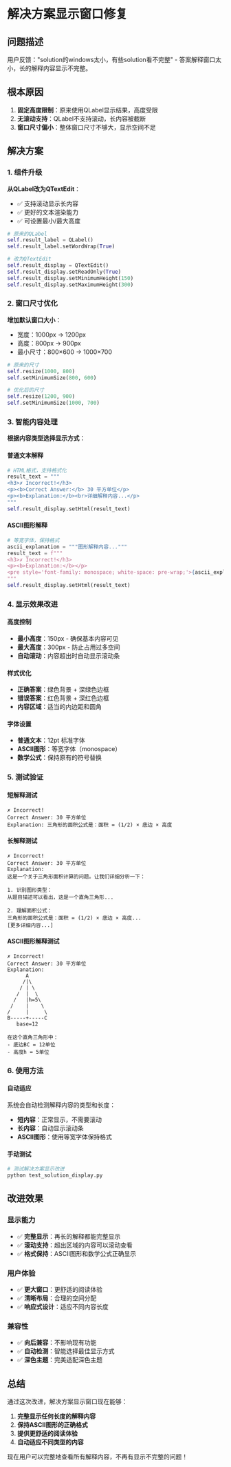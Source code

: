 # 解决方案显示窗口修复

## 问题描述
用户反馈："solution的windows太小，有些solution看不完整" - 答案解释窗口太小，长的解释内容显示不完整。

## 根本原因
1. **固定高度限制**：原来使用QLabel显示结果，高度受限
2. **无滚动支持**：QLabel不支持滚动，长内容被截断
3. **窗口尺寸偏小**：整体窗口尺寸不够大，显示空间不足

## 解决方案

### 1. 组件升级
**从QLabel改为QTextEdit**：
- ✅ 支持滚动显示长内容
- ✅ 更好的文本渲染能力
- ✅ 可设置最小/最大高度

```python
# 原来的QLabel
self.result_label = QLabel()
self.result_label.setWordWrap(True)

# 改为QTextEdit
self.result_display = QTextEdit()
self.result_display.setReadOnly(True)
self.result_display.setMinimumHeight(150)
self.result_display.setMaximumHeight(300)
```

### 2. 窗口尺寸优化
**增加默认窗口大小**：
- 宽度：1000px → 1200px
- 高度：800px → 900px
- 最小尺寸：800×600 → 1000×700

```python
# 原来的尺寸
self.resize(1000, 800)
self.setMinimumSize(800, 600)

# 优化后的尺寸
self.resize(1200, 900)
self.setMinimumSize(1000, 700)
```

### 3. 智能内容处理
**根据内容类型选择显示方式**：

#### 普通文本解释
```python
# HTML格式，支持格式化
result_text = """
<h3>✗ Incorrect!</h3>
<p><b>Correct Answer:</b> 30 平方单位</p>
<p><b>Explanation:</b><br>详细解释内容...</p>
"""
self.result_display.setHtml(result_text)
```

#### ASCII图形解释
```python
# 等宽字体，保持格式
ascii_explanation = """图形解释内容..."""
result_text = f"""
<h3>✗ Incorrect!</h3>
<p><b>Explanation:</b></p>
<pre style='font-family: monospace; white-space: pre-wrap;'>{ascii_explanation}</pre>
"""
self.result_display.setHtml(result_text)
```

### 4. 显示效果改进

#### 高度控制
- **最小高度**：150px - 确保基本内容可见
- **最大高度**：300px - 防止占用过多空间
- **自动滚动**：内容超出时自动显示滚动条

#### 样式优化
- **正确答案**：绿色背景 + 深绿色边框
- **错误答案**：红色背景 + 深红色边框
- **内容区域**：适当的内边距和圆角

#### 字体设置
- **普通文本**：12pt 标准字体
- **ASCII图形**：等宽字体（monospace）
- **数学公式**：保持原有的符号替换

### 5. 测试验证

#### 短解释测试
```
✗ Incorrect!
Correct Answer: 30 平方单位
Explanation: 三角形的面积公式是：面积 = (1/2) × 底边 × 高度
```

#### 长解释测试
```
✗ Incorrect!
Correct Answer: 30 平方单位
Explanation: 
这是一个关于三角形面积计算的问题。让我们详细分析一下：

1. 识别图形类型：
从题目描述可以看出，这是一个直角三角形...

2. 理解面积公式：
三角形的面积公式是：面积 = (1/2) × 底边 × 高度...
[更多详细内容...]
```

#### ASCII图形解释测试
```
✗ Incorrect!
Correct Answer: 30 平方单位
Explanation:
      A
     /|\
    / | \
   /  |  \
  /   |h=5\
 /    |    \
/     |     \
B-----+-----C
   base=12

在这个直角三角形中：
- 底边BC = 12单位
- 高度h = 5单位
```

### 6. 使用方法

#### 自动适应
系统会自动检测解释内容的类型和长度：
- **短内容**：正常显示，不需要滚动
- **长内容**：自动显示滚动条
- **ASCII图形**：使用等宽字体保持格式

#### 手动测试
```bash
# 测试解决方案显示改进
python test_solution_display.py
```

## 改进效果

### 显示能力
- ✅ **完整显示**：再长的解释都能完整显示
- ✅ **滚动支持**：超出区域的内容可以滚动查看
- ✅ **格式保持**：ASCII图形和数学公式正确显示

### 用户体验
- ✅ **更大窗口**：更舒适的阅读体验
- ✅ **清晰布局**：合理的空间分配
- ✅ **响应式设计**：适应不同内容长度

### 兼容性
- ✅ **向后兼容**：不影响现有功能
- ✅ **自动检测**：智能选择最佳显示方式
- ✅ **深色主题**：完美适配深色主题

## 总结

通过这次改进，解决方案显示窗口现在能够：

1. **完整显示任何长度的解释内容**
2. **保持ASCII图形的正确格式**
3. **提供更舒适的阅读体验**
4. **自动适应不同类型的内容**

现在用户可以完整地查看所有解释内容，不再有显示不完整的问题！ 